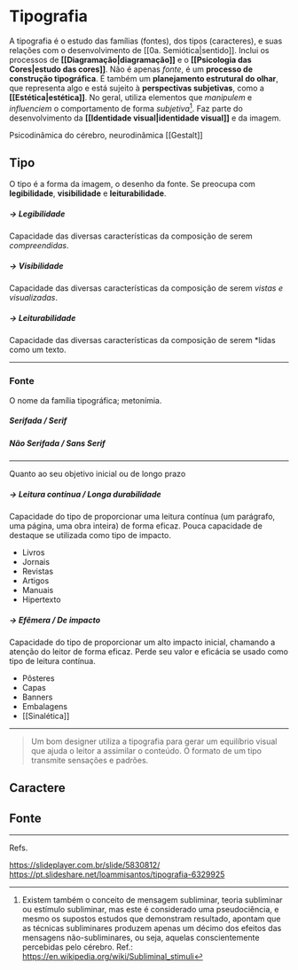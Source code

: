 # Tipografia
A tipografia é o estudo das famílias (fontes), dos tipos (caracteres), e suas relações com o desenvolvimento de [[0a. Semiótica|sentido]]. Inclui os processos de **[[Diagramação|diagramação]]** e o **[[Psicologia das Cores|estudo das cores]]**. Não é apenas *fonte*, é um **processo de construção tipográfica**. É também um **planejamento estrutural do olhar**, que representa algo e está sujeito à **perspectivas subjetivas**, como a **[[Estética|estética]]**. No geral, utiliza elementos que *manipulem* e *influenciem* o comportamento de forma *subjetiva*[^1].
Faz parte do desenvolvimento da **[[Identidade visual|identidade visual]]** e da imagem.

[^1]: Existem também o conceito de mensagem subliminar, teoria subliminar ou estímulo subliminar, mas este é considerado uma pseudociência, e mesmo os supostos estudos que demonstram resultado, apontam que as técnicas subliminares produzem apenas um décimo dos efeitos das mensagens não-subliminares, ou seja, aquelas conscientemente percebidas pelo cérebro. Ref.: https://en.wikipedia.org/wiki/Subliminal_stimuli

Psicodinâmica do cérebro, neurodinâmica
[[Gestalt]]


## Tipo

O tipo é a forma da imagem, o desenho da fonte. Se preocupa com **legibilidade**, **visibilidade** e **leiturabilidade**.

#####  **-> Legibilidade**
Capacidade das diversas características da composição de serem *compreendidas*.

##### -> Visibilidade
Capacidade das diversas características da composição de serem *vistas e visualizadas*.

##### -> Leiturabilidade
Capacidade das diversas características da composição de serem *lidas como um texto.

---
### Fonte
O nome da família tipográfica; metonímia.

##### Serifada / Serif

##### Não Serifada / Sans Serif



---

Quanto ao seu objetivo inicial ou de longo prazo

##### -> Leitura contínua / Longa durabilidade
Capacidade do tipo de proporcionar uma leitura contínua (um parágrafo, uma página, uma obra inteira) de forma eficaz. Pouca capacidade de destaque se utilizada como tipo de impacto.
- Livros
- Jornais
- Revistas
- Artigos
- Manuais
- Hipertexto

##### -> Efêmera / De impacto
Capacidade do tipo de proporcionar um alto impacto inicial, chamando a atenção do leitor de forma eficaz. Perde seu valor e eficácia se usado como tipo de leitura contínua.
- Pôsteres
- Capas
- Banners
- Embalagens
- [[Sinalética]]

---

> Um bom designer utiliza a tipografia para gerar um equilíbrio visual que ajuda o leitor a assimilar o conteúdo. O formato de um tipo transmite sensações e padrões.

## Caractere




## Fonte








---
Refs.

https://slideplayer.com.br/slide/5830812/
https://pt.slideshare.net/loammisantos/tipografia-6329925
